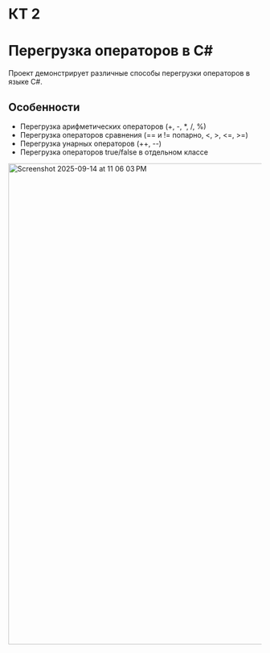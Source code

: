 # КТ 2
# Перегрузка операторов в C#

Проект демонстрирует различные способы перегрузки операторов в языке C#.

## Особенности

- Перегрузка арифметических операторов (+, -, *, /, %)
- Перегрузка операторов сравнения (== и != попарно, <, >, <=, >=)
- Перегрузка унарных операторов (++, --)
- Перегрузка операторов true/false в отдельном классе


<img width="1470" height="956" alt="Screenshot 2025-09-14 at 11 06 03 PM" src="https://github.com/user-attachments/assets/a14ceda2-79bf-43c5-bd12-406d3c9b83cd" />
